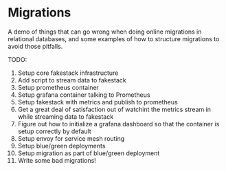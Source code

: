 # Migrations

A demo of things that can go wrong when doing online migrations in relational databases, and some examples of how to
structure migrations to avoid those pitfalls.

TODO:
1. Setup core fakestack infrastructure
2. Add script to stream data to fakestack
3. Setup prometheus container
4. Setup grafana container talking to Prometheus
5. Setup fakestack with metrics and publish to prometheus
6. Get a great deal of satisfaction out of watchint the metrics stream in while streaming data to fakestack
7. Figure out how to initialize a grafana dashboard so that the container is setup correctly by default
8. Setup envoy for service mesh routing
9. Setup blue/green deployments
10. Setup migration as part of blue/green deployment
11. Write some bad migrations!

